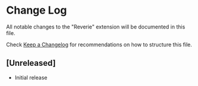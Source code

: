 # Change Log

All notable changes to the "Reverie" extension will be documented in this file.

Check [Keep a Changelog](http://keepachangelog.com/) for recommendations on how to structure this file.

## [Unreleased]

- Initial release
